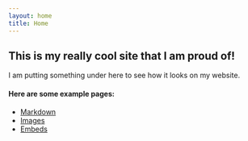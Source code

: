 ```yaml
---
layout: home
title: Home
---
```


## This is my really cool site that I am proud of!
I am putting something under here to see how it looks on my website. 

#### Here are some example pages:

- [Markdown](02-markdown-examples)
- [Images](03-images-examples)
- [Embeds](04-embeds-examples)
